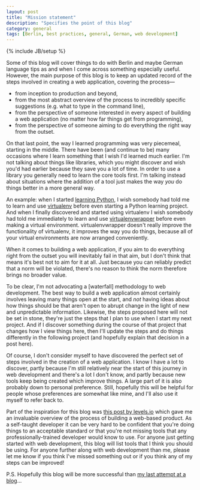 ```yaml
---
layout: post
title: "Mission statement"
description: "Specifies the point of this blog"
category: general
tags: [Berlin, best practices, general, German, web development]
---
```

{% include JB/setup %}

Some of this blog will cover things to do with Berlin and maybe German language tips as and when I come across something especially useful. However, the main purpose of this blog is to keep an updated record of the steps involved in creating a web application, covering the process—

* from inception to production and beyond,
* from the most abstract overview of the process to incredibly specific suggestions (e.g. what to type in the command line),
* from the perspective of someone interested in every aspect of building a web application (no matter how far things get from programming),
* from the perspective of someone aiming to do everything the right way from the outset.

On that last point, the way I learned programming was very piecemeal, starting in the middle. There have been (and continue to be) many occasions where I learn something that I wish I'd learned much earlier. I'm not talking about things like libraries, which you might discover and wish you'd had earlier because they save you a lot of time. In order to use a library you generally need to learn the core tools first. I'm talking instead about situations where the addition of a tool just makes the way *you* do things better in a more general way.

An example: when I started [learning Python], I wish somebody had told me to learn and use [virtualenv] before even starting a Python learning project. And when I finally discovered and started using virtualenv I wish somebody had told me immediately to learn and use [virtualenvwrapper] before even making a virtual environment. virtualenvwrapper doesn't really improve the functionality of virtualenv, it improves the way you do things, because all of your virtual environments are now arranged conveniently.

When it comes to building a web application, if you aim to do everything right from the outset you will inevitably fail in that aim, but I don't think that means it's best not to aim for it at all. Just because you can reliably predict that a norm will be violated, there's no reason to think the norm therefore brings no broader value.

To be clear, I'm not advocating a [waterfall] methodology to web development. The best way to build a web application almost certainly involves leaving many things open at the start, and *not* having ideas about how things should be that aren't open to abrupt change in the light of new and unpredictable information. Likewise, the steps proposed here will not be set in stone, they're just the steps that I plan to use when I start my next project. And if I discover something during the course of that project that changes how I view things here, then I'll update the steps and do things differently in the following project (and hopefully explain that decision in a post here).

Of course, I don't consider myself to have discovered the perfect set of steps involved in the creation of a web application. I know I have a lot to discover, partly because I'm still relatively near the start of this journey in web development and there's a lot I don't know, and partly because new tools keep being created which improve things. A large part of it is also probably down to personal preference. Still, hopefully this will be helpful for people whose preferences are somewhat like mine, and I'll also use it myself to refer back to.

Part of the inspiration for this blog was [this post by levels.io] which gave me an invaluable overview of the process of building a web-based product. As a self-taught developer it can be very hard to be confident that you're doing things to an acceptable standard or that you're not missing tools that any professionally-trained developer would know to use. For anyone just getting started with web development, this blog will list tools that I think you should be using. For anyone further along with web development than me, please let me know if you think I've missed something out or if you think any of my steps can be improved!

P.S. Hopefully this blog will be more successful than [my last attempt at a blog]...

[learning Python]: http://learnpythonthehardway.org/
[virtualenv]: https://virtualenv.pypa.io/
[virtualenvwrapper]: https://virtualenvwrapper.readthedocs.org/
[waterfall methodology]: http://www.base36.com/2012/12/agile-waterfall-methodologies-a-side-by-side-comparison/
[this post by levels.io]: https://levels.io/how-i-build-my-minimum-viable-products/
[my last attempt at a blog]: http://philosophicatly.blogspot.de/